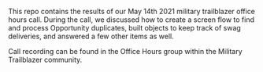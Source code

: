 This repo contains the results of our May 14th 2021 military trailblazer office hours call.  During the call, we discussed how to create a screen flow to find and process Opportunity duplicates, built objects to keep track of swag deliveries, and answered a few other items as well.

Call recording can be found in the Office Hours group within the Military Trailblazer community.
